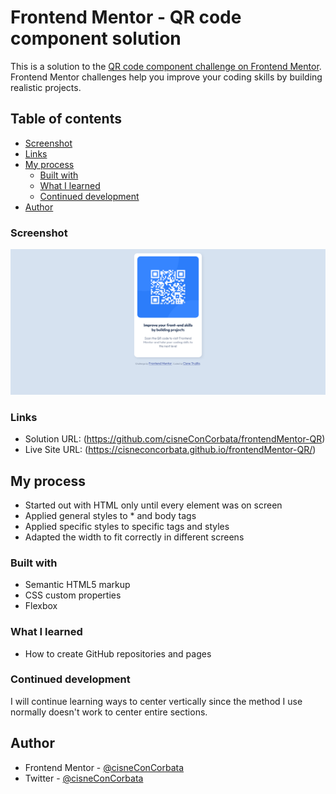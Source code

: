 # Frontend Mentor - QR code component solution

This is a solution to the [QR code component challenge on Frontend Mentor](https://www.frontendmentor.io/challenges/qr-code-component-iux_sIO_H). Frontend Mentor challenges help you improve your coding skills by building realistic projects. 

## Table of contents

  - [Screenshot](#screenshot)
  - [Links](#links)
- [My process](#my-process)
  - [Built with](#built-with)
  - [What I learned](#what-i-learned)
  - [Continued development](#continued-development)
- [Author](#author)

### Screenshot

![](./screenshot.png)

### Links

- Solution URL: (https://github.com/cisneConCorbata/frontendMentor-QR)
- Live Site URL: (https://cisneconcorbata.github.io/frontendMentor-QR/)

## My process

- Started out with HTML only until every element was on screen
- Applied general styles to * and body tags
- Applied specific styles to specific tags and styles
- Adapted the width to fit correctly in different screens

### Built with

- Semantic HTML5 markup
- CSS custom properties
- Flexbox

### What I learned

- How to create GitHub repositories and pages

### Continued development

I will continue learning ways to center vertically since the method I use normally doesn't work to center entire sections.

## Author

- Frontend Mentor - [@cisneConCorbata](https://www.frontendmentor.io/profile/cisneConCorbata)
- Twitter - [@cisneConCorbata](https://www.twitter.com/cisneConCorbata)
